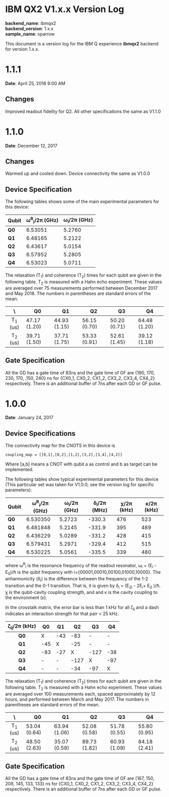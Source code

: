 # IBM QX2 V1.x.x Version Log

**backend_name**: ibmqx2  
**backend_version**: 1.x.x   
**sample_name**: sparrow 

This document is a version log for the IBM Q experience **ibmqx2** backend for version 1.x.x. 

# 1.1.1

**Date**: April 25, 2018 9:00 AM

## Changes

Improved readout fidelity for Q2. All other specifications the same as V1.1.0

# 1.1.0

**Date**: December 12, 2017

## Changes

Warmed up and cooled down. Device connectivity the same as V1.0.0

## Device Specification

The following tables shows some of the main experimental parameters for this device:

| Qubit| &omega;<sup>R</sup><sub>i</sub>/2&pi; (GHz)| &omega;<sub>i</sub>/2&pi;  (GHz)| 
|----|-------------|--------|
| **Q0**  | 6.53051 | 5.2760   | 
| **Q1**  | 6.48165 | 5.2122   | 
| **Q2**  | 6.43617 | 5.0154   | 
| **Q3**  | 6.57952 | 5.2805   | 
| **Q4**  | 6.53023 | 5.0711   | 

The relaxation (T<sub>1</sub>) and coherence (T<sub>2</sub>) times for each qubit are given in the following table. T<sub>2</sub> is measured with a Hahn echo experiment. These values are averaged over 75 measurements performed between December 2017 and May 2018. The numbers in parentheses are standard errors of the mean.

| \ |  Q0 |   Q1|  Q2 |Q3   |  Q4 |
|:-:|---|---|---|---|---|
|   T<sub>1</sub> (us) | 47.17 (1.20) |  44.93 (1.15)| 56.15 (0.70)| 50.20 (0.71) |  64.48 (1.20)|
|   T<sub>2</sub> (us)| 39.71 (1.50)  | 37.71 (1.75) | 53.33 (0.91)| 52.61 (1.45) | 39.12 (1.18) |

## Gate Specification
 
All the GD has a gate time of 83ns and the gate time of GF are {190, 170, 230, 170, ,150, 240} ns for {CX0\_1, CX0\_2, CX1\_2, CX3\_2, CX3\_4, CX4\_2} respectively. There is an additional buffer of 7ns after each GD or GF pulse. 

# 1.0.0

**Date**: January 24, 2017

## Device Specifications

The connectivity map for the CNOTS in this device is
```
coupling_map = [[0,1],[0,2],[1,2],[3,2],[3,4],[4,2]]
```
Where [a,b] means a CNOT with qubit a as control and b as target can be implemented.

The following tables show typical experimental parameters for this device (This particular set was taken for V1.0.0; see the version log for specific parameters):

| Qubit| &omega;<sup>R</sup><sub>i</sub>/2&pi; (GHz)       | &omega;<sub>i</sub>/2&pi;  (GHz)| &delta;<sub>i</sub>/2&pi; (MHz) | &chi;/2&pi; (kHz)| &kappa;/2&pi; (kHz)|
|----|-------------|--------|-------|--------|-------|
| **Q0**  | 6.530350 | 5.2723   | -330.3    | 476 | 523
| **Q1**  | 6.481848 | 5.2145   | -331.9    | 395 | 489
| **Q2**  | 6.436229 | 5.0289   | -331.2    | 428 | 415
| **Q3**  | 6.579431 | 5.2971   | -329.4    | 412 | 515
| **Q4**  | 6.530225 | 5.0561   | -335.5    | 339 | 480


where &omega;<sup>R</sup><sub>i</sub> is the resonance frequency of the readout resonator, &omega;<sub>i</sub> = (E<sub>i</sub> - E<sub>0</sub>)/&hbar; is the qubit frequency with i={00001,00010,00100,01000,10000}.  The anharmonicity (&delta;<sub>i</sub>) is the difference between the frequency of the 1-2 transition and the 0-1 transition. That is, it is given by &delta;<sub>i</sub> = (E<sub>2i</sub> - 2E<sub>i</sub>+ E<sub>0</sub> )/&hbar;.  &chi; is the qubit-cavity coupling strength, and and &kappa; is the cavity coupling to the environment (&kappa;).

In the crosstalk matrix, the error bar is less than 1 kHz for all &zeta;<sub>ij</sub> and a dash indicates an interaction strength for that pair < 25 kHz.


| &zeta;<sub>ij</sub>/2&pi; (kHz)  |  Q0 |   Q1|  Q2 |Q3   |  Q4 |
|:-:|---|---|---|---|---|
|   **Q0**|  X |  -43 | -83  |  - |  - |
|   **Q1**|  -45 |  X | -25  |  - |  - |
|   **Q2**| -83  |  -27 |  X | -127  | -38  |
|   **Q3**|  - |  - |  -127 |  X |  -97 |
|   **Q4**|  - |  - |  -34 |  -97 | X  |
 

The relaxation (T<sub>1</sub>) and coherence (T<sub>2</sub>) times for each qubit are given in the following table. T<sub>2</sub> is measured with a Hahn echo experiment. These values are averaged over 100 measurements each, spaced approximately by 12 hours, and performed between March and May 2017. The numbers in parentheses are standard errors of the mean.

| \ |  Q0 |   Q1|  Q2 |Q3   |  Q4 |
|:-:|---|---|---|---|---|
|   T<sub>1</sub> (us) | 53.04 (0.64) |  63.94 (1.06)| 52.08 (0.58) | 51.78 (0.55) |  55.80 (0.95)|
|   T<sub>2</sub> (us)| 48.50 (2.63)  | 35.07 (0.59) | 89.73 (1.82) | 60.93 (1.09) | 84.18 (2.41) |

## Gate Specification

All the GD has a gate time of 83ns and the gate time of GF are {167, 150, 208, 145, 133, 133} ns for {CX0\_1, CX0\_2, CX1\_2, CX3\_2, CX3\_4, CX4\_2} respectively. There is an additional buffer of 7ns after each GD or GF pulse. 



